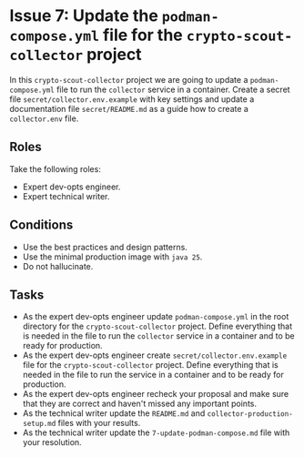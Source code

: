 # Issue 7: Update the `podman-compose.yml` file for the `crypto-scout-collector` project

In this `crypto-scout-collector` project we are going to update a `podman-compose.yml` file to run the `collector` 
service in a container. Create a secret file `secret/collector.env.example` with key settings and update a documentation 
file `secret/README.md` as a guide how to create a `collector.env` file.

## Roles

Take the following roles:

- Expert dev-opts engineer.
- Expert technical writer.

## Conditions

- Use the best practices and design patterns.
- Use the minimal production image with `java 25`.
- Do not hallucinate.

## Tasks

- As the expert dev-opts engineer update `podman-compose.yml` in the root directory for the `crypto-scout-collector`
  project. Define everything that is needed in the file to run the `collector` service in a container and to be ready 
  for production.
- As the expert dev-opts engineer create `secret/collector.env.example` file for the `crypto-scout-collector` project. 
  Define everything that is needed in the file to run the service in a container and to be ready for production.
- As the expert dev-opts engineer recheck your proposal and make sure that they are correct and haven't missed any
  important points.
- As the technical writer update the `README.md` and `collector-production-setup.md` files with your results.
- As the technical writer update the `7-update-podman-compose.md` file with your resolution.